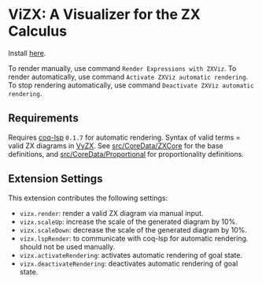 # ViZX: A Visualizer for the ZX Calculus

Install [here](https://marketplace.visualstudio.com/items?itemName=inQWIRE.vizx).

To render manually, use command `Render Expressions with ZXViz`.
To render automatically, use command `Activate ZXViz automatic rendering`. To stop rendering automatically, use command `Deactivate ZXViz automatic rendering`.

## Requirements

Requires [coq-lsp](https://github.com/ejgallego/coq-lsp/) `0.1.7` for automatic rendering. Syntax of valid terms = valid ZX diagrams in [VyZX](https://github.com/inQWIRE/VyZX). See [src/CoreData/ZXCore](https://github.com/inQWIRE/VyZX/blob/main/src/CoreData/ZXCore.v) for the base definitions, and [src/CoreData/Proportional](https://github.com/inQWIRE/VyZX/blob/main/src/CoreData/Proportional.v) for proportionality definitions.

## Extension Settings

This extension contributes the following settings:

- `vizx.render`: render a valid ZX diagram via manual input.
- `vizx.scaleUp`: increase the scale of the generated diagram by 10%.
- `vizx.scaleDown`: decrease the scale of the generated diagram by 10%.
- `vizx.lspRender`: to communicate with coq-lsp for automatic rendering. should not be used manually.
- `vizx.activateRendering`: activates automatic rendering of goal state.
- `vizx.deactivateRendering`: deactivates automatic rendering of goal state.
